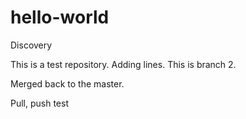 # hello-world
Discovery

This is a test repository.
Adding lines.
This is branch 2.

Merged back to the master.

Pull, push test
